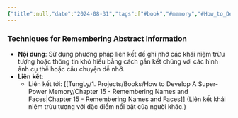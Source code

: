 ```yaml
---
{"title":null,"date":"2024-08-31","tags":["#book","#memory","#How_to_Develop_A_Super_Power_Memory"],"Chương":"Chương14","dg-publish":true,"dg-home":false,"permalink":"/tung-ly/1-projects/books/how-to-develop-a-super-power-memory/techniques-for-remembering-abstract-information/","dgPassFrontmatter":true,"noteIcon":"","created":"2024-12-29T15:27:22.699+07:00","updated":"2025-01-01T18:40:58.104+07:00"}
---
```


### Techniques for Remembering Abstract Information

- **Nội dung**: Sử dụng phương pháp liên kết để ghi nhớ các khái niệm trừu tượng hoặc thông tin khó hiểu bằng cách gắn kết chúng với các hình ảnh cụ thể hoặc câu chuyện dễ nhớ.
- **Liên kết**:
    - Liên kết tới: [[TungLy/1. Projects/Books/How to Develop A Super-Power Memory/Chapter 15 - Remembering Names and Faces\|Chapter 15 - Remembering Names and Faces]] (Liên kết khái niệm trừu tượng với đặc điểm nổi bật của người khác.)